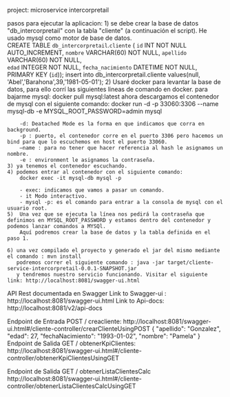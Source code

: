 project: microservice intercorpretail 

pasos para ejecutar la aplicacion: 
	1) se debe crear la base de datos "db_intercorpretail" con la tabla "cliente" (a continuación el script). He usado mysql como motor de base de datos.  
		CREATE TABLE `db_intercorpretail`.`cliente` (
		`id` INT NOT NULL AUTO_INCREMENT,
		`nombre` VARCHAR(60) NOT NULL,
		`apellido` VARCHAR(60) NOT NULL,  				
		`edad` INTEGER NOT NULL,
		`fecha_nacimiento` DATETIME NOT NULL,
		PRIMARY KEY (`id`));
		insert into db_intercorpretail.cliente values(null, 'Abel','Barahona',39,'1981-05-01');
	2) Usaré docker para levantar la base de datos, para ello corrí las siguientes lineas de comando en docker. 
		para bajarme mysql: 
			docker pull mysql:latest
		ahora descargamos el contenedor de mysql con el siguiente comando: 
		docker run -d -p 33060:3306 --name mysql-db -e MYSQL_ROOT_PASSWORD=admin mysql
		
		-d: Deatached Mode es la forma en que indicamos que corra en background.
		-p : puerto, el contenedor corre en el puerto 3306 pero hacemos un bind para que lo escuchemos en host el puerto 33060.
		–name : para no tener que hacer referencia al hash le asignamos un nombre.
		-e : environment le asignamos la contraseña.
	3) ya tenemos el contenedor escuchando. 
	4) podemos entrar al contenedor con el siguiente comando: 
		docker exec -it mysql-db mysql -p
		
		- exec: indicamos que vamos a pasar un comando.
		- it Modo interactivo.
		- mysql -p: es el comando para entrar a la consola de mysql con el usuario root. 
	5)  Una vez que se ejecuta la línea nos pedirá la contraseña que definimos en MYSQL_ROOT_PASSWORD y estamos dentro del contenedor y podemos lanzar comandos a MYSQl.
		Aquí podremos crear la base de datos y la tabla definida en el paso 1. 
	
	6) una vez compilado el proyecto y generado el jar del mismo mediante el comando : mvn install 
	   podremos correr el siguiente comando : java -jar target/cliente-service-intercorpretail-0.0.1-SNAPSHOT.jar
	   y tendremos nuestro servicio funcionando. Visitar el siguiente link: http://localhost:8081/swagger-ui.html
	
API Rest documentada en Swagger
Link to Swagger-ui : http://localhost:8081/swagger-ui.html
Link to Api-docs: http://localhost:8081/v2/api-docs

Endpoint de Entrada POST / creacliente:
http://localhost:8081/swagger-ui.html#/cliente-controller/crearClienteUsingPOST
{
  "apellido": "Gonzalez",
  "edad": 27,
  "fechaNacimiento": "1993-01-02",
  "nombre": "Pamela"
}
Endpoint de Salida GET / obtenerKpiClientes: 
http://localhost:8081/swagger-ui.html#/cliente-controller/obtenerKpiClientesUsingGET

Endpoint de Salida GET / obtenerListaClientesCalc
http://localhost:8081/swagger-ui.html#/cliente-controller/obtenerListaClientesCalcUsingGET


